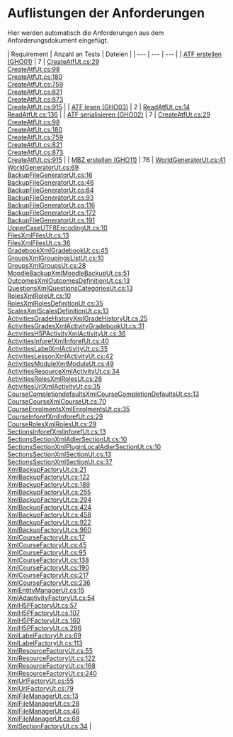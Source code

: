 # Auflistungen der Anforderungen

Hier werden automatisch die Anforderungen aus dem Anforderungsdokument eingefügt.

[//]: # (Script-Start)
| Requirement | Anzahl an Tests | Dateien |
| --- | --- | --- |
| [ATF erstellen (GHO01)](GHO01.md) | 7 | [CreateAtfUt.cs:29](https://github.com/ProjektAdLer/Autorentool/blob/main/GeneratorTest/ATF/CreateAtfUt.cs#L29)<br/>[CreateAtfUt.cs:98](https://github.com/ProjektAdLer/Autorentool/blob/main/GeneratorTest/ATF/CreateAtfUt.cs#L98)<br/>[CreateAtfUt.cs:180](https://github.com/ProjektAdLer/Autorentool/blob/main/GeneratorTest/ATF/CreateAtfUt.cs#L180)<br/>[CreateAtfUt.cs:759](https://github.com/ProjektAdLer/Autorentool/blob/main/GeneratorTest/ATF/CreateAtfUt.cs#L759)<br/>[CreateAtfUt.cs:821](https://github.com/ProjektAdLer/Autorentool/blob/main/GeneratorTest/ATF/CreateAtfUt.cs#L821)<br/>[CreateAtfUt.cs:873](https://github.com/ProjektAdLer/Autorentool/blob/main/GeneratorTest/ATF/CreateAtfUt.cs#L873)<br/>[CreateAtfUt.cs:915](https://github.com/ProjektAdLer/Autorentool/blob/main/GeneratorTest/ATF/CreateAtfUt.cs#L915) |
| [ATF lesen (GHO03)](GHO03.md) | 2 | [ReadAtfUt.cs:14](https://github.com/ProjektAdLer/Autorentool/blob/main/GeneratorTest/ATF/ReadAtfUt.cs#L14)<br/>[ReadAtfUt.cs:136](https://github.com/ProjektAdLer/Autorentool/blob/main/GeneratorTest/ATF/ReadAtfUt.cs#L136) |
| [ATF serialisieren (GHO02)](GHO02.md) | 7 | [CreateAtfUt.cs:29](https://github.com/ProjektAdLer/Autorentool/blob/main/GeneratorTest/ATF/CreateAtfUt.cs#L29)<br/>[CreateAtfUt.cs:98](https://github.com/ProjektAdLer/Autorentool/blob/main/GeneratorTest/ATF/CreateAtfUt.cs#L98)<br/>[CreateAtfUt.cs:180](https://github.com/ProjektAdLer/Autorentool/blob/main/GeneratorTest/ATF/CreateAtfUt.cs#L180)<br/>[CreateAtfUt.cs:759](https://github.com/ProjektAdLer/Autorentool/blob/main/GeneratorTest/ATF/CreateAtfUt.cs#L759)<br/>[CreateAtfUt.cs:821](https://github.com/ProjektAdLer/Autorentool/blob/main/GeneratorTest/ATF/CreateAtfUt.cs#L821)<br/>[CreateAtfUt.cs:873](https://github.com/ProjektAdLer/Autorentool/blob/main/GeneratorTest/ATF/CreateAtfUt.cs#L873)<br/>[CreateAtfUt.cs:915](https://github.com/ProjektAdLer/Autorentool/blob/main/GeneratorTest/ATF/CreateAtfUt.cs#L915) |
| [MBZ erstellen (GHO11)](GHO11.md) | 76 | [WorldGeneratorUt.cs:41](https://github.com/ProjektAdLer/Autorentool/blob/main/GeneratorTest/API/WorldGeneratorUt.cs#L41)<br/>[WorldGeneratorUt.cs:69](https://github.com/ProjektAdLer/Autorentool/blob/main/GeneratorTest/API/WorldGeneratorUt.cs#L69)<br/>[BackupFileGeneratorUt.cs:16](https://github.com/ProjektAdLer/Autorentool/blob/main/GeneratorTest/WorldExport/BackupFileGeneratorUt.cs#L16)<br/>[BackupFileGeneratorUt.cs:46](https://github.com/ProjektAdLer/Autorentool/blob/main/GeneratorTest/WorldExport/BackupFileGeneratorUt.cs#L46)<br/>[BackupFileGeneratorUt.cs:64](https://github.com/ProjektAdLer/Autorentool/blob/main/GeneratorTest/WorldExport/BackupFileGeneratorUt.cs#L64)<br/>[BackupFileGeneratorUt.cs:93](https://github.com/ProjektAdLer/Autorentool/blob/main/GeneratorTest/WorldExport/BackupFileGeneratorUt.cs#L93)<br/>[BackupFileGeneratorUt.cs:116](https://github.com/ProjektAdLer/Autorentool/blob/main/GeneratorTest/WorldExport/BackupFileGeneratorUt.cs#L116)<br/>[BackupFileGeneratorUt.cs:172](https://github.com/ProjektAdLer/Autorentool/blob/main/GeneratorTest/WorldExport/BackupFileGeneratorUt.cs#L172)<br/>[BackupFileGeneratorUt.cs:191](https://github.com/ProjektAdLer/Autorentool/blob/main/GeneratorTest/WorldExport/BackupFileGeneratorUt.cs#L191)<br/>[UpperCaseUTF8EncodingUt.cs:10](https://github.com/ProjektAdLer/Autorentool/blob/main/GeneratorTest/WorldExport/UpperCaseUTF8EncodingUt.cs#L10)<br/>[FilesXmlFilesUt.cs:13](https://github.com/ProjektAdLer/Autorentool/blob/main/GeneratorTest/XmlClasses/Entities/Files.xml/FilesXmlFilesUt.cs#L13)<br/>[FilesXmlFilesUt.cs:36](https://github.com/ProjektAdLer/Autorentool/blob/main/GeneratorTest/XmlClasses/Entities/Files.xml/FilesXmlFilesUt.cs#L36)<br/>[GradebookXmlGradebookUt.cs:45](https://github.com/ProjektAdLer/Autorentool/blob/main/GeneratorTest/XmlClasses/Entities/Gradebook.xml/GradebookXmlGradebookUt.cs#L45)<br/>[GroupsXmlGroupingsListUt.cs:10](https://github.com/ProjektAdLer/Autorentool/blob/main/GeneratorTest/XmlClasses/Entities/Groups.xml/GroupsXmlGroupingsListUt.cs#L10)<br/>[GroupsXmlGroupsUt.cs:28](https://github.com/ProjektAdLer/Autorentool/blob/main/GeneratorTest/XmlClasses/Entities/Groups.xml/GroupsXmlGroupsUt.cs#L28)<br/>[MoodleBackupXmlMoodleBackupUt.cs:51](https://github.com/ProjektAdLer/Autorentool/blob/main/GeneratorTest/XmlClasses/Entities/MoodleBackup.xml/MoodleBackupXmlMoodleBackupUt.cs#L51)<br/>[OutcomesXmlOutcomesDefinitionUt.cs:13](https://github.com/ProjektAdLer/Autorentool/blob/main/GeneratorTest/XmlClasses/Entities/Outcomes.xml/OutcomesXmlOutcomesDefinitionUt.cs#L13)<br/>[QuestionsXmlQuestionsCategoriesUt.cs:13](https://github.com/ProjektAdLer/Autorentool/blob/main/GeneratorTest/XmlClasses/Entities/Questions.xml/QuestionsXmlQuestionsCategoriesUt.cs#L13)<br/>[RolesXmlRoleUt.cs:10](https://github.com/ProjektAdLer/Autorentool/blob/main/GeneratorTest/XmlClasses/Entities/Roles.xml/RolesXmlRoleUt.cs#L10)<br/>[RolesXmlRolesDefinitionUt.cs:35](https://github.com/ProjektAdLer/Autorentool/blob/main/GeneratorTest/XmlClasses/Entities/Roles.xml/RolesXmlRolesDefinitionUt.cs#L35)<br/>[ScalesXmlScalesDefinitionUt.cs:13](https://github.com/ProjektAdLer/Autorentool/blob/main/GeneratorTest/XmlClasses/Entities/Scales.xml/ScalesXmlScalesDefinitionUt.cs#L13)<br/>[ActivitiesGradeHistoryXmlGradeHistoryUt.cs:25](https://github.com/ProjektAdLer/Autorentool/blob/main/GeneratorTest/XmlClasses/Entities/_activities/GradeHistory.xml/ActivitiesGradeHistoryXmlGradeHistoryUt.cs#L25)<br/>[ActivitiesGradesXmlActivityGradebookUt.cs:31](https://github.com/ProjektAdLer/Autorentool/blob/main/GeneratorTest/XmlClasses/Entities/_activities/Grades.xml/ActivitiesGradesXmlActivityGradebookUt.cs#L31)<br/>[ActivitiesH5PActivityXmlActivityUt.cs:36](https://github.com/ProjektAdLer/Autorentool/blob/main/GeneratorTest/XmlClasses/Entities/_activities/H5pActivity.xml/ActivitiesH5PActivityXmlActivityUt.cs#L36)<br/>[ActivitiesInforefXmlInforefUt.cs:40](https://github.com/ProjektAdLer/Autorentool/blob/main/GeneratorTest/XmlClasses/Entities/_activities/Inforef.xml/ActivitiesInforefXmlInforefUt.cs#L40)<br/>[ActivitiesLabelXmlActivityUt.cs:35](https://github.com/ProjektAdLer/Autorentool/blob/main/GeneratorTest/XmlClasses/Entities/_activities/Label.xml/ActivitiesLabelXmlActivityUt.cs#L35)<br/>[ActivitiesLessonXmlActivityUt.cs:42](https://github.com/ProjektAdLer/Autorentool/blob/main/GeneratorTest/XmlClasses/Entities/_activities/Lesson.xml/ActivitiesLessonXmlActivityUt.cs#L42)<br/>[ActivitiesModuleXmlModuleUt.cs:49](https://github.com/ProjektAdLer/Autorentool/blob/main/GeneratorTest/XmlClasses/Entities/_activities/Module.xml/ActivitiesModuleXmlModuleUt.cs#L49)<br/>[ActivitiesResourceXmlActivityUt.cs:34](https://github.com/ProjektAdLer/Autorentool/blob/main/GeneratorTest/XmlClasses/Entities/_activities/Resource.xml/ActivitiesResourceXmlActivityUt.cs#L34)<br/>[ActivitiesRolesXmlRolesUt.cs:26](https://github.com/ProjektAdLer/Autorentool/blob/main/GeneratorTest/XmlClasses/Entities/_activities/Roles.xml/ActivitiesRolesXmlRolesUt.cs#L26)<br/>[ActivitiesUrlXmlActivityUt.cs:35](https://github.com/ProjektAdLer/Autorentool/blob/main/GeneratorTest/XmlClasses/Entities/_activities/Url.xml/ActivitiesUrlXmlActivityUt.cs#L35)<br/>[CourseCompletiondefaultsXmlCourseCompletionDefaultsUt.cs:13](https://github.com/ProjektAdLer/Autorentool/blob/main/GeneratorTest/XmlClasses/Entities/_course/Completiondefaults.xml/CourseCompletiondefaultsXmlCourseCompletionDefaultsUt.cs#L13)<br/>[CourseCourseXmlCourseUt.cs:70](https://github.com/ProjektAdLer/Autorentool/blob/main/GeneratorTest/XmlClasses/Entities/_course/Course.xml/CourseCourseXmlCourseUt.cs#L70)<br/>[CourseEnrolmentsXmlEnrolmentsUt.cs:35](https://github.com/ProjektAdLer/Autorentool/blob/main/GeneratorTest/XmlClasses/Entities/_course/Enrolments.xml/CourseEnrolmentsXmlEnrolmentsUt.cs#L35)<br/>[CourseInforefXmlInforefUt.cs:29](https://github.com/ProjektAdLer/Autorentool/blob/main/GeneratorTest/XmlClasses/Entities/_course/Inforef.xml/CourseInforefXmlInforefUt.cs#L29)<br/>[CourseRolesXmlRolesUt.cs:29](https://github.com/ProjektAdLer/Autorentool/blob/main/GeneratorTest/XmlClasses/Entities/_course/Roles.xml/CourseRolesXmlRolesUt.cs#L29)<br/>[SectionsInforefXmlInforefUt.cs:13](https://github.com/ProjektAdLer/Autorentool/blob/main/GeneratorTest/XmlClasses/Entities/_sections/SectionsInforefXmlInforefUt.cs#L13)<br/>[SectionsSectionXmlAdlerSectionUt.cs:10](https://github.com/ProjektAdLer/Autorentool/blob/main/GeneratorTest/XmlClasses/Entities/_sections/SectionsSectionXmlAdlerSectionUt.cs#L10)<br/>[SectionsSectionXmlPluginLocalAdlerSectionUt.cs:10](https://github.com/ProjektAdLer/Autorentool/blob/main/GeneratorTest/XmlClasses/Entities/_sections/SectionsSectionXmlPluginLocalAdlerSectionUt.cs#L10)<br/>[SectionsSectionXmlSectionUt.cs:13](https://github.com/ProjektAdLer/Autorentool/blob/main/GeneratorTest/XmlClasses/Entities/_sections/SectionsSectionXmlSectionUt.cs#L13)<br/>[SectionsSectionXmlSectionUt.cs:37](https://github.com/ProjektAdLer/Autorentool/blob/main/GeneratorTest/XmlClasses/Entities/_sections/SectionsSectionXmlSectionUt.cs#L37)<br/>[XmlBackupFactoryUt.cs:21](https://github.com/ProjektAdLer/Autorentool/blob/main/GeneratorTest/XmlClasses/XmlBackupFactoryUt.cs#L21)<br/>[XmlBackupFactoryUt.cs:122](https://github.com/ProjektAdLer/Autorentool/blob/main/GeneratorTest/XmlClasses/XmlBackupFactoryUt.cs#L122)<br/>[XmlBackupFactoryUt.cs:189](https://github.com/ProjektAdLer/Autorentool/blob/main/GeneratorTest/XmlClasses/XmlBackupFactoryUt.cs#L189)<br/>[XmlBackupFactoryUt.cs:255](https://github.com/ProjektAdLer/Autorentool/blob/main/GeneratorTest/XmlClasses/XmlBackupFactoryUt.cs#L255)<br/>[XmlBackupFactoryUt.cs:294](https://github.com/ProjektAdLer/Autorentool/blob/main/GeneratorTest/XmlClasses/XmlBackupFactoryUt.cs#L294)<br/>[XmlBackupFactoryUt.cs:424](https://github.com/ProjektAdLer/Autorentool/blob/main/GeneratorTest/XmlClasses/XmlBackupFactoryUt.cs#L424)<br/>[XmlBackupFactoryUt.cs:458](https://github.com/ProjektAdLer/Autorentool/blob/main/GeneratorTest/XmlClasses/XmlBackupFactoryUt.cs#L458)<br/>[XmlBackupFactoryUt.cs:922](https://github.com/ProjektAdLer/Autorentool/blob/main/GeneratorTest/XmlClasses/XmlBackupFactoryUt.cs#L922)<br/>[XmlBackupFactoryUt.cs:960](https://github.com/ProjektAdLer/Autorentool/blob/main/GeneratorTest/XmlClasses/XmlBackupFactoryUt.cs#L960)<br/>[XmlCourseFactoryUt.cs:17](https://github.com/ProjektAdLer/Autorentool/blob/main/GeneratorTest/XmlClasses/XmlCourseFactoryUt.cs#L17)<br/>[XmlCourseFactoryUt.cs:45](https://github.com/ProjektAdLer/Autorentool/blob/main/GeneratorTest/XmlClasses/XmlCourseFactoryUt.cs#L45)<br/>[XmlCourseFactoryUt.cs:95](https://github.com/ProjektAdLer/Autorentool/blob/main/GeneratorTest/XmlClasses/XmlCourseFactoryUt.cs#L95)<br/>[XmlCourseFactoryUt.cs:138](https://github.com/ProjektAdLer/Autorentool/blob/main/GeneratorTest/XmlClasses/XmlCourseFactoryUt.cs#L138)<br/>[XmlCourseFactoryUt.cs:190](https://github.com/ProjektAdLer/Autorentool/blob/main/GeneratorTest/XmlClasses/XmlCourseFactoryUt.cs#L190)<br/>[XmlCourseFactoryUt.cs:217](https://github.com/ProjektAdLer/Autorentool/blob/main/GeneratorTest/XmlClasses/XmlCourseFactoryUt.cs#L217)<br/>[XmlCourseFactoryUt.cs:236](https://github.com/ProjektAdLer/Autorentool/blob/main/GeneratorTest/XmlClasses/XmlCourseFactoryUt.cs#L236)<br/>[XmlEntityManagerUt.cs:15](https://github.com/ProjektAdLer/Autorentool/blob/main/GeneratorTest/XmlClasses/XmlEntityManagerUt.cs#L15)<br/>[XmlAdaptivityFactoryUt.cs:54](https://github.com/ProjektAdLer/Autorentool/blob/main/GeneratorTest/XmlClasses/XmlFileFactories/XmlAdaptivityFactoryUt.cs#L54)<br/>[XmlH5PFactoryUt.cs:57](https://github.com/ProjektAdLer/Autorentool/blob/main/GeneratorTest/XmlClasses/XmlFileFactories/XmlH5PFactoryUt.cs#L57)<br/>[XmlH5PFactoryUt.cs:107](https://github.com/ProjektAdLer/Autorentool/blob/main/GeneratorTest/XmlClasses/XmlFileFactories/XmlH5PFactoryUt.cs#L107)<br/>[XmlH5PFactoryUt.cs:160](https://github.com/ProjektAdLer/Autorentool/blob/main/GeneratorTest/XmlClasses/XmlFileFactories/XmlH5PFactoryUt.cs#L160)<br/>[XmlH5PFactoryUt.cs:296](https://github.com/ProjektAdLer/Autorentool/blob/main/GeneratorTest/XmlClasses/XmlFileFactories/XmlH5PFactoryUt.cs#L296)<br/>[XmlLabelFactoryUt.cs:69](https://github.com/ProjektAdLer/Autorentool/blob/main/GeneratorTest/XmlClasses/XmlFileFactories/XmlLabelFactoryUt.cs#L69)<br/>[XmlLabelFactoryUt.cs:113](https://github.com/ProjektAdLer/Autorentool/blob/main/GeneratorTest/XmlClasses/XmlFileFactories/XmlLabelFactoryUt.cs#L113)<br/>[XmlResourceFactoryUt.cs:55](https://github.com/ProjektAdLer/Autorentool/blob/main/GeneratorTest/XmlClasses/XmlFileFactories/XmlResourceFactoryUt.cs#L55)<br/>[XmlResourceFactoryUt.cs:122](https://github.com/ProjektAdLer/Autorentool/blob/main/GeneratorTest/XmlClasses/XmlFileFactories/XmlResourceFactoryUt.cs#L122)<br/>[XmlResourceFactoryUt.cs:168](https://github.com/ProjektAdLer/Autorentool/blob/main/GeneratorTest/XmlClasses/XmlFileFactories/XmlResourceFactoryUt.cs#L168)<br/>[XmlResourceFactoryUt.cs:240](https://github.com/ProjektAdLer/Autorentool/blob/main/GeneratorTest/XmlClasses/XmlFileFactories/XmlResourceFactoryUt.cs#L240)<br/>[XmlUrlFactoryUt.cs:55](https://github.com/ProjektAdLer/Autorentool/blob/main/GeneratorTest/XmlClasses/XmlFileFactories/XmlUrlFactoryUt.cs#L55)<br/>[XmlUrlFactoryUt.cs:79](https://github.com/ProjektAdLer/Autorentool/blob/main/GeneratorTest/XmlClasses/XmlFileFactories/XmlUrlFactoryUt.cs#L79)<br/>[XmlFileManagerUt.cs:13](https://github.com/ProjektAdLer/Autorentool/blob/main/GeneratorTest/XmlClasses/XmlFileManagerUt.cs#L13)<br/>[XmlFileManagerUt.cs:28](https://github.com/ProjektAdLer/Autorentool/blob/main/GeneratorTest/XmlClasses/XmlFileManagerUt.cs#L28)<br/>[XmlFileManagerUt.cs:46](https://github.com/ProjektAdLer/Autorentool/blob/main/GeneratorTest/XmlClasses/XmlFileManagerUt.cs#L46)<br/>[XmlFileManagerUt.cs:68](https://github.com/ProjektAdLer/Autorentool/blob/main/GeneratorTest/XmlClasses/XmlFileManagerUt.cs#L68)<br/>[XmlSectionFactoryUt.cs:34](https://github.com/ProjektAdLer/Autorentool/blob/main/GeneratorTest/XmlClasses/XmlSectionFactoryUt.cs#L34) |